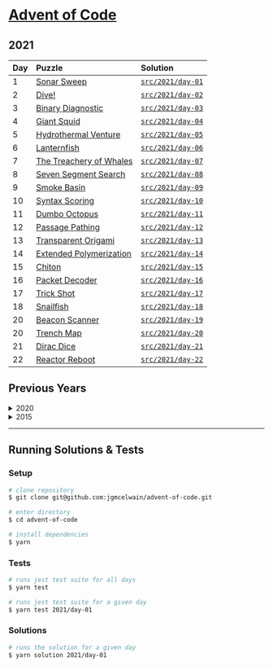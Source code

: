 # [Advent of Code](https://adventofcode.com/)

## 2021

| Day | Puzzle                                                          | Solution                                                                                    |
| :-- | :-------------------------------------------------------------- | :------------------------------------------------------------------------------------------ |
| 1   | [Sonar Sweep](https://adventofcode.com/2021/day/1)              | [`src/2021/day-01`](https://github.com/jgmcelwain/advent-of-code/tree/main/src/2021/day-01) |
| 2   | [Dive!](https://adventofcode.com/2021/day/2)                    | [`src/2021/day-02`](https://github.com/jgmcelwain/advent-of-code/tree/main/src/2021/day-02) |
| 3   | [Binary Diagnostic](https://adventofcode.com/2021/day/3)        | [`src/2021/day-03`](https://github.com/jgmcelwain/advent-of-code/tree/main/src/2021/day-03) |
| 4   | [Giant Squid](https://adventofcode.com/2021/day/4)              | [`src/2021/day-04`](https://github.com/jgmcelwain/advent-of-code/tree/main/src/2021/day-04) |
| 5   | [Hydrothermal Venture](https://adventofcode.com/2021/day/5)     | [`src/2021/day-05`](https://github.com/jgmcelwain/advent-of-code/tree/main/src/2021/day-05) |
| 6   | [Lanternfish](https://adventofcode.com/2021/day/6)              | [`src/2021/day-06`](https://github.com/jgmcelwain/advent-of-code/tree/main/src/2021/day-06) |
| 7   | [The Treachery of Whales](https://adventofcode.com/2021/day/7)  | [`src/2021/day-07`](https://github.com/jgmcelwain/advent-of-code/tree/main/src/2021/day-07) |
| 8   | [Seven Segment Search](https://adventofcode.com/2021/day/8)     | [`src/2021/day-08`](https://github.com/jgmcelwain/advent-of-code/tree/main/src/2021/day-08) |
| 9   | [Smoke Basin](https://adventofcode.com/2021/day/9)              | [`src/2021/day-09`](https://github.com/jgmcelwain/advent-of-code/tree/main/src/2021/day-09) |
| 10  | [Syntax Scoring](https://adventofcode.com/2021/day/10)          | [`src/2021/day-10`](https://github.com/jgmcelwain/advent-of-code/tree/main/src/2021/day-10) |
| 11  | [Dumbo Octopus](https://adventofcode.com/2021/day/11)           | [`src/2021/day-11`](https://github.com/jgmcelwain/advent-of-code/tree/main/src/2021/day-11) |
| 12  | [Passage Pathing](https://adventofcode.com/2021/day/12)         | [`src/2021/day-12`](https://github.com/jgmcelwain/advent-of-code/tree/main/src/2021/day-12) |
| 13  | [Transparent Origami](https://adventofcode.com/2021/day/13)     | [`src/2021/day-13`](https://github.com/jgmcelwain/advent-of-code/tree/main/src/2021/day-13) |
| 14  | [Extended Polymerization](https://adventofcode.com/2021/day/14) | [`src/2021/day-14`](https://github.com/jgmcelwain/advent-of-code/tree/main/src/2021/day-14) |
| 15  | [Chiton](https://adventofcode.com/2021/day/15)                  | [`src/2021/day-15`](https://github.com/jgmcelwain/advent-of-code/tree/main/src/2021/day-15) |
| 16  | [Packet Decoder](https://adventofcode.com/2021/day/16)          | [`src/2021/day-16`](https://github.com/jgmcelwain/advent-of-code/tree/main/src/2021/day-16) |
| 17  | [Trick Shot](https://adventofcode.com/2021/day/17)              | [`src/2021/day-17`](https://github.com/jgmcelwain/advent-of-code/tree/main/src/2021/day-17) |
| 18  | [Snailfish](https://adventofcode.com/2021/day/18)               | [`src/2021/day-18`](https://github.com/jgmcelwain/advent-of-code/tree/main/src/2021/day-18) |
| 20  | [Beacon Scanner](https://adventofcode.com/2021/day/19)          | [`src/2021/day-19`](https://github.com/jgmcelwain/advent-of-code/tree/main/src/2021/day-19) |
| 20  | [Trench Map](https://adventofcode.com/2021/day/20)              | [`src/2021/day-20`](https://github.com/jgmcelwain/advent-of-code/tree/main/src/2021/day-20) |
| 21  | [Dirac Dice](https://adventofcode.com/2021/day/21)              | [`src/2021/day-21`](https://github.com/jgmcelwain/advent-of-code/tree/main/src/2021/day-21) |
| 22  | [Reactor Reboot](https://adventofcode.com/2021/day/22)          | [`src/2021/day-22`](https://github.com/jgmcelwain/advent-of-code/tree/main/src/2021/day-22) |

## Previous Years

<details>
  <summary>2020</summary>

| Day | Puzzle                                                     | Solution                                                                                    |
| :-- | :--------------------------------------------------------- | :------------------------------------------------------------------------------------------ |
| 1   | [Report Repair](https://adventofcode.com/2020/day/1)       | [`src/2020/day-01`](https://github.com/jgmcelwain/advent-of-code/tree/main/src/2020/day-01) |
| 2   | [Password Philosophy](https://adventofcode.com/2020/day/2) | [`src/2020/day-02`](https://github.com/jgmcelwain/advent-of-code/tree/main/src/2020/day-02) |
| 3   | [Toboggan Trajectory](https://adventofcode.com/2020/day/3) | [`src/2020/day-03`](https://github.com/jgmcelwain/advent-of-code/tree/main/src/2020/day-03) |
| 4   | [Passport Processing](https://adventofcode.com/2020/day/3) | [`src/2020/day-04`](https://github.com/jgmcelwain/advent-of-code/tree/main/src/2020/day-04) |
| 5   | [Binary Boarding](https://adventofcode.com/2020/day/5)     | [`src/2020/day-05`](https://github.com/jgmcelwain/advent-of-code/tree/main/src/2020/day-05) |

</details>

<details>
  <summary>2015</summary>

| Day | Puzzle                                                                        | Solution                                                                                    |
| :-- | :---------------------------------------------------------------------------- | :------------------------------------------------------------------------------------------ |
| 1   | [Not Quite Lisp](https://adventofcode.com/2015/day/1)                         | [`src/2015/day-01`](https://github.com/jgmcelwain/advent-of-code/tree/main/src/2015/day-01) |
| 2   | [I Was Told There Would Be No Math](https://adventofcode.com/2015/day/2)      | [`src/2015/day-02`](https://github.com/jgmcelwain/advent-of-code/tree/main/src/2015/day-02) |
| 3   | [Perfectly Spherical Houses in a Vacuum](https://adventofcode.com/2015/day/3) | [`src/2015/day-03`](https://github.com/jgmcelwain/advent-of-code/tree/main/src/2015/day-03) |
| 4   | [The Ideal Stocking Stuffer](https://adventofcode.com/2015/day/3)             | [`src/2015/day-04`](https://github.com/jgmcelwain/advent-of-code/tree/main/src/2015/day-04) |

</details>

---

## Running Solutions & Tests

### Setup

```bash
# clone repository
$ git clone git@github.com:jgmcelwain/advent-of-code.git

# enter directory
$ cd advent-of-code

# install dependencies
$ yarn
```

### Tests

```bash
# runs jest test suite for all days
$ yarn test

# runs jest test suite for a given day
$ yarn test 2021/day-01
```

### Solutions

```bash
# runs the solution for a given day
$ yarn solution 2021/day-01
```
